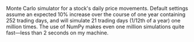 Monte Carlo simulator for a stock's daily price movements. Default settings assume an expected 10% increase over the course of one year containing 252 trading days, and will simulate 21 trading days (1/12th of a year) one million times. The use of NumPy makes even one million simulations quite fast—less than 2 seconds on my machine.
